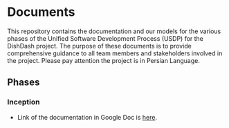 # Documents
This repository contains the documentation and our models for the various phases of the Unified Software Development Process (USDP) for the DishDash project. The purpose of these documents is to provide comprehensive guidance to all team members and stakeholders involved in the project. Please pay attention the project is in Persian Language.

## Phases

### Inception
- Link of the documentation in Google Doc is [here](https://docs.google.com/document/d/1jU0vnwXPLyBHG5V-wILP45G7K7ESpO_j4t1mPiNkfD8/edit?usp=sharing).
